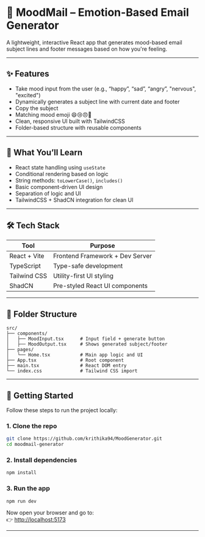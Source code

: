 # 💌 MoodMail – Emotion-Based Email Generator

A lightweight, interactive React app that generates mood-based email subject lines and footer messages based on how you're feeling.



---


## ✨ Features

- Take mood input from the user (e.g., “happy”, “sad”, “angry”, "nervous", "excited")
- Dynamically generates a subject line with current date and footer
- Copy the subject 
- Matching mood emoji 😄😢😠🙂
- Clean, responsive UI built with TailwindCSS
- Folder-based structure with reusable components

---

## 🧠 What You’ll Learn

- React state handling using `useState`
- Conditional rendering based on logic
- String methods: `toLowerCase()`, `includes()`
- Basic component-driven UI design
- Separation of logic and UI
- TailwindCSS + ShadCN integration for clean UI

---

## 🛠 Tech Stack

| Tool         | Purpose                           |
|--------------|-----------------------------------|
| React + Vite | Frontend Framework + Dev Server   |
| TypeScript   | Type-safe development             |
| Tailwind CSS | Utility-first UI styling          |
| ShadCN       | Pre-styled React UI components    |

---

## 📁 Folder Structure


```
src/
├── components/
│   ├── MoodInput.tsx      # Input field + generate button
│   ├── MoodOutput.tsx     # Shows generated subject/footer
├── pages/
│   └── Home.tsx           # Main app logic and UI
├── App.tsx                # Root component
├── main.tsx               # React DOM entry
└── index.css              # Tailwind CSS import
```

---

## 🚀 Getting Started

Follow these steps to run the project locally:

### 1. Clone the repo

```bash
git clone https://github.com/krithika94/MoodGenerator.git
cd moodmail-generator
```

### 2. Install dependencies

```bash
npm install
```

### 3. Run the app

```bash
npm run dev
```

Now open your browser and go to:  
👉 [http://localhost:5173](http://localhost:5173)

---


